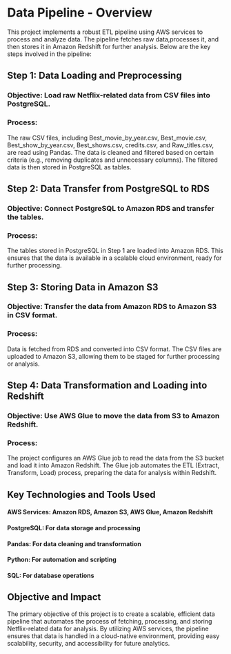  # Data Pipeline - Overview

This project implements a robust ETL pipeline using AWS services to process and analyze data. 
The pipeline fetches raw data,processes it, and then stores it in Amazon Redshift for further analysis. Below are the key steps involved in the pipeline:

## Step 1: Data Loading and Preprocessing
 ### Objective: Load raw Netflix-related data from CSV files into PostgreSQL.
 ### Process:

  The raw CSV files, including Best_movie_by_year.csv, Best_movie.csv, Best_show_by_year.csv, Best_shows.csv, credits.csv, and Raw_titles.csv, are read using Pandas.
  The data is cleaned and filtered based on certain criteria (e.g., removing duplicates and unnecessary columns).
  The filtered data is then stored in PostgreSQL as tables.


## Step 2: Data Transfer from PostgreSQL to RDS

### Objective: Connect PostgreSQL to Amazon RDS and transfer the tables.

### Process:

The tables stored in PostgreSQL in Step 1 are loaded into Amazon RDS.
This ensures that the data is available in a scalable cloud environment, ready for further processing.


## Step 3: Storing Data in Amazon S3

### Objective: Transfer the data from Amazon RDS to Amazon S3 in CSV format.

### Process:

Data is fetched from RDS and converted into CSV format.
The CSV files are uploaded to Amazon S3, allowing them to be staged for further processing or analysis.

## Step 4: Data Transformation and Loading into Redshift

### Objective: Use AWS Glue to move the data from S3 to Amazon Redshift.

### Process:

The project configures an AWS Glue job to read the data from the S3 bucket and load it into Amazon Redshift.
The Glue job automates the ETL (Extract, Transform, Load) process, preparing the data for analysis within Redshift.

## Key Technologies and Tools Used
 #### AWS Services: Amazon RDS, Amazon S3, AWS Glue, Amazon Redshift
 #### PostgreSQL: For data storage and processing
 #### Pandas: For data cleaning and transformation
 #### Python: For automation and scripting
 #### SQL: For database operations


## Objective and Impact
The primary objective of this project is to create a scalable, efficient data pipeline that automates the process of fetching, processing,
and storing Netflix-related data for analysis. By utilizing AWS services, the pipeline ensures that data is handled in a cloud-native environment, 
providing easy scalability, security, and accessibility for future analytics.
